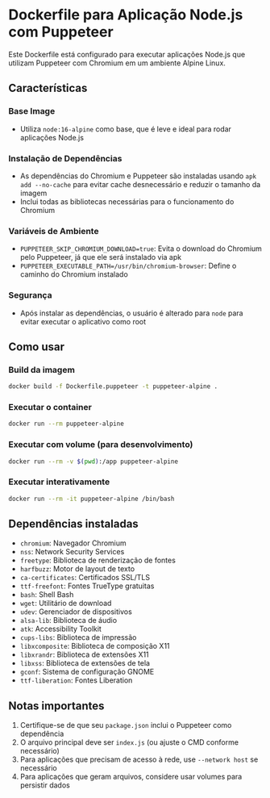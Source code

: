 # Dockerfile para Aplicação Node.js com Puppeteer

Este Dockerfile está configurado para executar aplicações Node.js que utilizam Puppeteer com Chromium em um ambiente Alpine Linux.

## Características

### Base Image
- Utiliza `node:16-alpine` como base, que é leve e ideal para rodar aplicações Node.js

### Instalação de Dependências
- As dependências do Chromium e Puppeteer são instaladas usando `apk add --no-cache` para evitar cache desnecessário e reduzir o tamanho da imagem
- Inclui todas as bibliotecas necessárias para o funcionamento do Chromium

### Variáveis de Ambiente
- `PUPPETEER_SKIP_CHROMIUM_DOWNLOAD=true`: Evita o download do Chromium pelo Puppeteer, já que ele será instalado via apk
- `PUPPETEER_EXECUTABLE_PATH=/usr/bin/chromium-browser`: Define o caminho do Chromium instalado

### Segurança
- Após instalar as dependências, o usuário é alterado para `node` para evitar executar o aplicativo como root

## Como usar

### Build da imagem
```bash
docker build -f Dockerfile.puppeteer -t puppeteer-alpine .
```

### Executar o container
```bash
docker run --rm puppeteer-alpine
```

### Executar com volume (para desenvolvimento)
```bash
docker run --rm -v $(pwd):/app puppeteer-alpine
```

### Executar interativamente
```bash
docker run --rm -it puppeteer-alpine /bin/bash
```

## Dependências instaladas

- `chromium`: Navegador Chromium
- `nss`: Network Security Services
- `freetype`: Biblioteca de renderização de fontes
- `harfbuzz`: Motor de layout de texto
- `ca-certificates`: Certificados SSL/TLS
- `ttf-freefont`: Fontes TrueType gratuitas
- `bash`: Shell Bash
- `wget`: Utilitário de download
- `udev`: Gerenciador de dispositivos
- `alsa-lib`: Biblioteca de áudio
- `atk`: Accessibility Toolkit
- `cups-libs`: Biblioteca de impressão
- `libxcomposite`: Biblioteca de composição X11
- `libxrandr`: Biblioteca de extensões X11
- `libxss`: Biblioteca de extensões de tela
- `gconf`: Sistema de configuração GNOME
- `ttf-liberation`: Fontes Liberation

## Notas importantes

1. Certifique-se de que seu `package.json` inclui o Puppeteer como dependência
2. O arquivo principal deve ser `index.js` (ou ajuste o CMD conforme necessário)
3. Para aplicações que precisam de acesso à rede, use `--network host` se necessário
4. Para aplicações que geram arquivos, considere usar volumes para persistir dados
